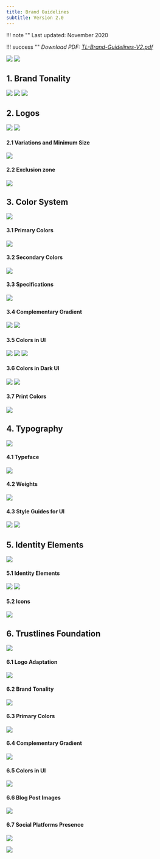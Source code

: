 ```yaml
---
title: Brand Guidelines
subtitle: Version 2.0
---
```


!!! note ""
    Last updated: November 2020


!!! success ""
    _Download PDF: <a href="../../assets/pdf/TL-Brand-Guidelines-V2.pdf" target="_blank">TL-Brand-Guidelines-V2.pdf</a>_

<a href="../../assets/images/brand/guidelines/01.png" class="brand_guidelines_link"><img src="../../assets/images/brand/guidelines/01.png" class="brand_guidelines_img" /></a>
<a href="../../assets/images/brand/guidelines/02.png" class="brand_guidelines_link"><img src="../../assets/images/brand/guidelines/02.png" class="brand_guidelines_img" /></a>

## 1. Brand Tonality

<a href="../../assets/images/brand/guidelines/03.png" class="brand_guidelines_link"><img src="../../assets/images/brand/guidelines/03.png" class="brand_guidelines_img" /></a>
<a href="../../assets/images/brand/guidelines/04.png" class="brand_guidelines_link"><img src="../../assets/images/brand/guidelines/04.png" class="brand_guidelines_img" /></a>
<a href="../../assets/images/brand/guidelines/05.png" class="brand_guidelines_link"><img src="../../assets/images/brand/guidelines/05.png" class="brand_guidelines_img" /></a>


## 2. Logos

<a href="../../assets/images/brand/guidelines/06.png" class="brand_guidelines_link"><img src="../../assets/images/brand/guidelines/06.png" class="brand_guidelines_img" /></a>
<a href="../../assets/images/brand/guidelines/07.png" class="brand_guidelines_link"><img src="../../assets/images/brand/guidelines/07.png" class="brand_guidelines_img" /></a>

#### 2.1 Variations and Minimum Size

<a href="../../assets/images/brand/guidelines/08.png" class="brand_guidelines_link"><img src="../../assets/images/brand/guidelines/08.png" class="brand_guidelines_img" /></a>

#### 2.2 Exclusion zone

<a href="../../assets/images/brand/guidelines/09.png" class="brand_guidelines_link"><img src="../../assets/images/brand/guidelines/09.png" class="brand_guidelines_img" /></a>


## 3. Color System

<a href="../../assets/images/brand/guidelines/10.png" class="brand_guidelines_link"><img src="../../assets/images/brand/guidelines/10.png" class="brand_guidelines_img" /></a>

#### 3.1 Primary Colors

<a href="../../assets/images/brand/guidelines/11.png" class="brand_guidelines_link"><img src="../../assets/images/brand/guidelines/11.png" class="brand_guidelines_img" /></a>

#### 3.2 Secondary Colors

<a href="../../assets/images/brand/guidelines/12.png" class="brand_guidelines_link"><img src="../../assets/images/brand/guidelines/12.png" class="brand_guidelines_img" /></a>

#### 3.3 Specifications

<a href="../../assets/images/brand/guidelines/13.png" class="brand_guidelines_link"><img src="../../assets/images/brand/guidelines/13.png" class="brand_guidelines_img" /></a>

#### 3.4 Complementary Gradient

<a href="../../assets/images/brand/guidelines/14.png" class="brand_guidelines_link"><img src="../../assets/images/brand/guidelines/14.png" class="brand_guidelines_img" /></a>
<a href="../../assets/images/brand/guidelines/15.png" class="brand_guidelines_link"><img src="../../assets/images/brand/guidelines/15.png" class="brand_guidelines_img" /></a>

#### 3.5 Colors in UI

<a href="../../assets/images/brand/guidelines/16.png" class="brand_guidelines_link"><img src="../../assets/images/brand/guidelines/16.png" class="brand_guidelines_img" /></a>
<a href="../../assets/images/brand/guidelines/17.png" class="brand_guidelines_link"><img src="../../assets/images/brand/guidelines/17.png" class="brand_guidelines_img" /></a>
<a href="../../assets/images/brand/guidelines/17.5.png" class="brand_guidelines_link"><img src="../../assets/images/brand/guidelines/17.5.png" class="brand_guidelines_img" /></a>

#### 3.6 Colors in Dark UI

<a href="../../assets/images/brand/guidelines/18.png" class="brand_guidelines_link"><img src="../../assets/images/brand/guidelines/18.png" class="brand_guidelines_img" /></a>
<a href="../../assets/images/brand/guidelines/19.png" class="brand_guidelines_link"><img src="../../assets/images/brand/guidelines/19.png" class="brand_guidelines_img" /></a>

#### 3.7 Print Colors

<a href="../../assets/images/brand/guidelines/20.png" class="brand_guidelines_link"><img src="../../assets/images/brand/guidelines/20.png" class="brand_guidelines_img" /></a>


## 4. Typography

<a href="../../assets/images/brand/guidelines/21.png" class="brand_guidelines_link"><img src="../../assets/images/brand/guidelines/21.png" class="brand_guidelines_img" /></a>

#### 4.1 Typeface

<a href="../../assets/images/brand/guidelines/22.png" class="brand_guidelines_link"><img src="../../assets/images/brand/guidelines/22.png" class="brand_guidelines_img" /></a>

#### 4.2 Weights

<a href="../../assets/images/brand/guidelines/23.png" class="brand_guidelines_link"><img src="../../assets/images/brand/guidelines/23.png" class="brand_guidelines_img" /></a>

#### 4.3 Style Guides for UI

<a href="../../assets/images/brand/guidelines/24.png" class="brand_guidelines_link"><img src="../../assets/images/brand/guidelines/24.png" class="brand_guidelines_img" /></a>
<a href="../../assets/images/brand/guidelines/25.png" class="brand_guidelines_link"><img src="../../assets/images/brand/guidelines/25.png" class="brand_guidelines_img" /></a>


## 5. Identity Elements

<a href="../../assets/images/brand/guidelines/26.png" class="brand_guidelines_link"><img src="../../assets/images/brand/guidelines/26.png" class="brand_guidelines_img" /></a>

#### 5.1 Identity Elements

<a href="../../assets/images/brand/guidelines/27.png" class="brand_guidelines_link"><img src="../../assets/images/brand/guidelines/27.png" class="brand_guidelines_img" /></a>
<a href="../../assets/images/brand/guidelines/28.png" class="brand_guidelines_link"><img src="../../assets/images/brand/guidelines/28.png" class="brand_guidelines_img" /></a>

#### 5.2 Icons

<a href="../../assets/images/brand/guidelines/29.png" class="brand_guidelines_link"><img src="../../assets/images/brand/guidelines/29.png" class="brand_guidelines_img" /></a>


## 6. Trustlines Foundation

<a href="../../assets/images/brand/guidelines/30.png" class="brand_guidelines_link"><img src="../../assets/images/brand/guidelines/30.png" class="brand_guidelines_img" /></a>

#### 6.1 Logo Adaptation

<a href="../../assets/images/brand/guidelines/31.png" class="brand_guidelines_link"><img src="../../assets/images/brand/guidelines/31.png" class="brand_guidelines_img" /></a>

#### 6.2 Brand Tonality

<a href="../../assets/images/brand/guidelines/32.png" class="brand_guidelines_link"><img src="../../assets/images/brand/guidelines/32.png" class="brand_guidelines_img" /></a>

#### 6.3 Primary Colors

<a href="../../assets/images/brand/guidelines/33.png" class="brand_guidelines_link"><img src="../../assets/images/brand/guidelines/33.png" class="brand_guidelines_img" /></a>

#### 6.4 Complementary Gradient

<a href="../../assets/images/brand/guidelines/34.png" class="brand_guidelines_link"><img src="../../assets/images/brand/guidelines/34.png" class="brand_guidelines_img" /></a>

#### 6.5 Colors in UI

<a href="../../assets/images/brand/guidelines/35.png" class="brand_guidelines_link"><img src="../../assets/images/brand/guidelines/35.png" class="brand_guidelines_img" /></a>

#### 6.6 Blog Post Images

<a href="../../assets/images/brand/guidelines/36.png" class="brand_guidelines_link"><img src="../../assets/images/brand/guidelines/36.png" class="brand_guidelines_img" /></a>

#### 6.7 Social Platforms Presence

<a href="../../assets/images/brand/guidelines/37.png" class="brand_guidelines_link"><img src="../../assets/images/brand/guidelines/37.png" class="brand_guidelines_img" /></a>


<a href="../../assets/images/brand/guidelines/38.png" class="brand_guidelines_link"><img src="../../assets/images/brand/guidelines/38.png" class="brand_guidelines_img" /></a>
